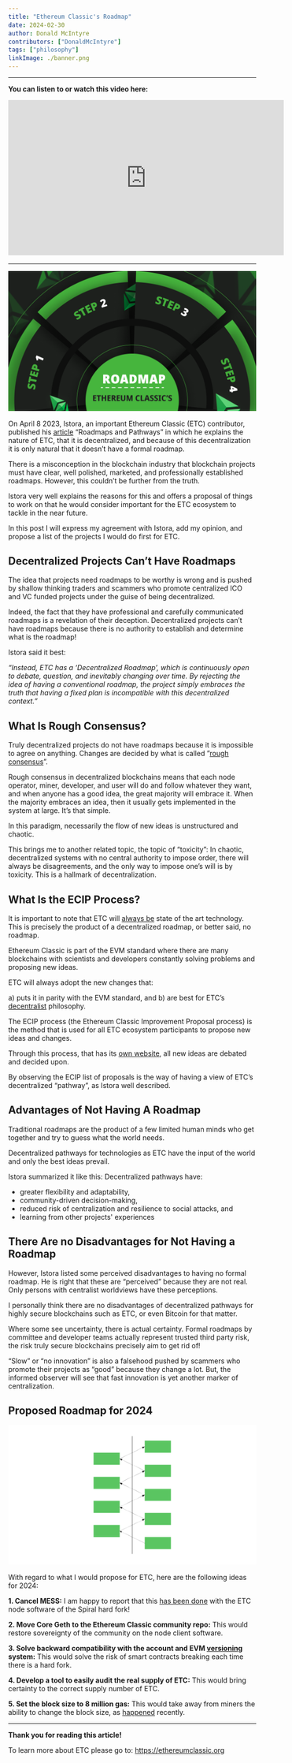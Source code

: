 ```yaml
---
title: "Ethereum Classic's Roadmap"
date: 2024-02-30
author: Donald McIntyre
contributors: ["DonaldMcIntyre"]
tags: ["philosophy"]
linkImage: ./banner.png
---
```


---
**You can listen to or watch this video here:**

<iframe width="560" height="315" src="https://www.youtube.com/embed/zuJGfrp7kGw?si=pQhwEj-GDJkuVwOh" title="YouTube video player" frameborder="0" allow="accelerometer; autoplay; clipboard-write; encrypted-media; gyroscope; picture-in-picture; web-share" allowfullscreen></iframe>

---

![](./banner.png)

On April 8 2023, Istora, an important Ethereum Classic (ETC) contributor, published his [article](https://ethereumclassic.org/blog/2023-04-08-roadmaps-and-pathways) “Roadmaps and Pathways” in which he explains the nature of ETC, that it is decentralized, and because of this decentralization it is only natural that it doesn’t have a formal roadmap.

There is a misconception in the blockchain industry that blockchain projects must have clear, well polished, marketed, and professionally established roadmaps. However, this couldn’t be further from the truth.

Istora very well explains the reasons for this and offers a proposal of things to work on that he would consider important for the ETC ecosystem to tackle in the near future.

In this post I will express my agreement with Istora, add my opinion, and propose a list of the projects I would do first for ETC.

## Decentralized Projects Can’t Have Roadmaps

The idea that projects need roadmaps to be worthy is wrong and is pushed by shallow thinking traders and scammers who promote centralized ICO and VC funded projects under the guise of being decentralized.

Indeed, the fact that they have professional and carefully communicated roadmaps is a revelation of their deception. Decentralized projects can’t have roadmaps because there is no authority to establish and determine what is the roadmap!

Istora said it best:

*“Instead, ETC has a ‘Decentralized Roadmap’, which is continuously open to debate, question, and inevitably changing over time. By rejecting the idea of having a conventional roadmap, the project simply embraces the truth that having a fixed plan is incompatible with this decentralized context.”*

## What Is Rough Consensus?

Truly decentralized projects do not have roadmaps because it is impossible to agree on anything. Changes are decided by what is called ”[rough consensus](https://en.wikipedia.org/wiki/Rough_consensus)”.

Rough consensus in decentralized blockchains means that each node operator, miner, developer, and user will do and follow whatever they want, and when anyone has a good idea, the great majority will embrace it. When the majority embraces an idea, then it usually gets implemented in the system at large. It’s that simple.

In this paradigm, necessarily the flow of new ideas is unstructured and chaotic.

This brings me to another related topic, the topic of “toxicity”: In chaotic, decentralized systems with no central authority to impose order, there will always be disagreements, and the only way to impose one’s will is by toxicity. This is a hallmark of decentralization.

## What Is the ECIP Process?

It is important to note that ETC will [always be](https://ethereumclassic.org/blog/2023-04-04-ethereum-classic-will-always-be-state-of-the-art-technology) state of the art technology. This is precisely the product of a decentralized roadmap, or better said, no roadmap.

Ethereum Classic is part of the EVM standard where there are many blockchains with scientists and developers constantly solving problems and proposing new ideas. 

ETC will always adopt the new changes that: 

a) puts it in parity with the EVM standard, and 
b) are best for ETC’s [decentralist](https://ethereumclassic.org/why-classic/decentralism) philosophy.

The ECIP process (the Ethereum Classic Improvement Proposal process) is the method that is used for all ETC ecosystem participants to propose new ideas and changes. 

Through this process, that has its [own website](https://ecips.ethereumclassic.org/), all new ideas are debated and decided upon.

By observing the ECIP list of proposals is the way of having a view of ETC’s decentralized “pathway”, as Istora well described.

## Advantages of Not Having A Roadmap

Traditional roadmaps are the product of a few limited human minds who get together and try to guess what the world needs.

Decentralized pathways for technologies as ETC have the input of the world and only the best ideas prevail.

Istora summarized it like this: Decentralized pathways have:

- greater flexibility and adaptability,
- community-driven decision-making,
- reduced risk of centralization and resilience to social attacks, and
- learning from other projects' experiences

## There Are no Disadvantages for Not Having a Roadmap

However, Istora listed some perceived disadvantages to having no formal roadmap. He is right that these are “perceived” because they are not real. Only persons with centralist worldviews have these perceptions.

I personally think there are no disadvantages of decentralized pathways for highly secure blockchains such as ETC, or even Bitcoin for that matter.

Where some see uncertainty, there is actual certainty. Formal roadmaps by committee and developer teams actually represent trusted third party risk, the risk truly secure blockchains precisely aim to get rid of!

“Slow” or “no innovation” is also a falsehood pushed by scammers who promote their projects as “good” because they change a lot. But, the informed observer will see that fast innovation is yet another marker of centralization.

## Proposed Roadmap for 2024

![](./1.png)

With regard to what I would propose for ETC, here are the following ideas for 2024:

**1. Cancel MESS:** I am happy to report that this [has been done](https://github.com/orgs/ethereumclassic/discussions/522) with the ETC node software of the Spiral hard fork!

**2. Move Core Geth to the Ethereum Classic community repo:** This would restore sovereignty of the community on the node client software.

**3. Solve backward compatibility with the account and EVM [versioning](https://etherplan.com/2019/10/26/backward-compatibility-what-is-account-versioning-in-ethereum-classic/9440/) system:** This would solve the risk of smart contracts breaking each time there is a hard fork.

**4. Develop a tool to easily audit the real supply of ETC:** This would bring certainty to the correct supply number of ETC.

**5. Set the block size to 8 million gas:** This would take away from miners the ability to change the block size, as [happened](https://ethereumclassic.org/blog/2023-12-20-how-do-miners-change-the-gas-limit-in-ethereum-classic) recently.

---

**Thank you for reading this article!**

To learn more about ETC please go to: https://ethereumclassic.org
